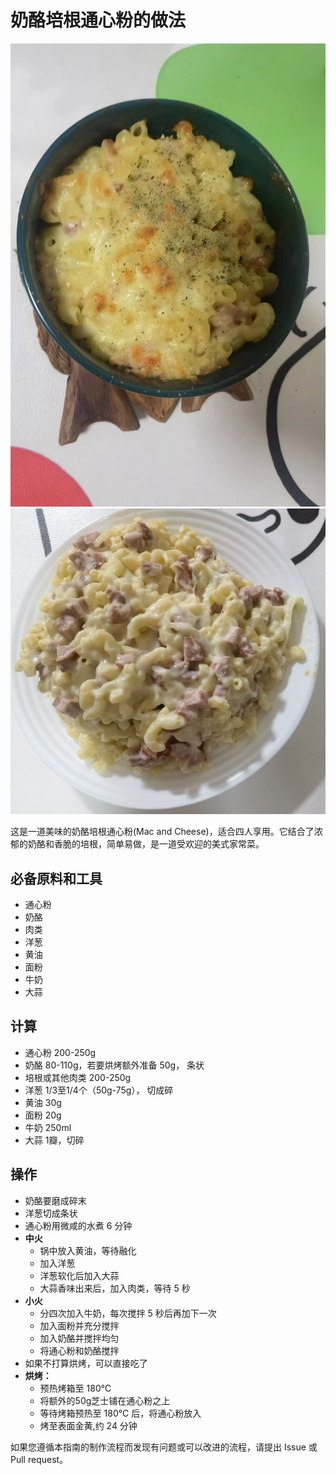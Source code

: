 # 奶酪培根通心粉的做法

![烘烤成品](./oven.jpg)
![非烘烤成品](./onepot.png)

这是一道美味的奶酪培根通心粉(Mac and Cheese)，适合四人享用。它结合了浓郁的奶酪和香脆的培根，简单易做，是一道受欢迎的美式家常菜。

## 必备原料和工具

- 通心粉
- 奶酪
- 肉类
- 洋葱
- 黄油
- 面粉
- 牛奶
- 大蒜


## 计算

- 通心粉 200-250g
- 奶酪 80-110g，若要烘烤额外准备 50g， 条状
- 培根或其他肉类 200-250g
- 洋葱 1/3至1/4个（50g-75g）， 切成碎
- 黄油 30g
- 面粉 20g
- 牛奶 250ml
- 大蒜 1瓣，切碎

## 操作

- 奶酪要磨成碎末
- 洋葱切成条状
- 通心粉用微咸的水煮 6 分钟
- **中火**
    - 锅中放入黄油，等待融化
    - 加入洋葱
    - 洋葱软化后加入大蒜
    - 大蒜香味出来后，加入肉类，等待 5 秒
- **小火**
    - 分四次加入牛奶，每次搅拌 5 秒后再加下一次
    - 加入面粉并充分搅拌
    - 加入奶酪并搅拌均匀
    - 将通心粉和奶酪搅拌
- 如果不打算烘烤，可以直接吃了
- **烘烤：**
    - 预热烤箱至 180°C
    - 将额外的50g芝士铺在通心粉之上
    - 等待烤箱预热至 180°C 后，将通心粉放入
    - 烤至表面金黄,约 24 分钟

如果您遵循本指南的制作流程而发现有问题或可以改进的流程，请提出 Issue 或 Pull request。
